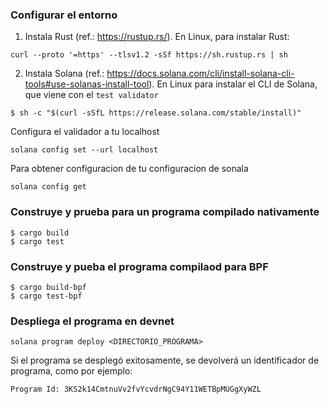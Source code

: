 ### Configurar el entorno

1. Instala Rust (ref.: https://rustup.rs/). En Linux, para instalar Rust:
```
curl --proto '=https' --tlsv1.2 -sSf https://sh.rustup.rs | sh
```

2. Instala Solana (ref.: https://docs.solana.com/cli/install-solana-cli-tools#use-solanas-install-tool). En Linux para instalar el CLI de Solana, que viene con el `test validator`
```
$ sh -c "$(curl -sSfL https://release.solana.com/stable/install)"
```
Configura el validador a tu localhost 
```
solana config set --url localhost
```

Para obtener configuracion de tu configuracion de sonala
```
solana config get
```


### Construye y prueba para un programa compilado nativamente
```
$ cargo build
$ cargo test
```

### Construye y pueba el programa compilaod para BPF
```
$ cargo build-bpf
$ cargo test-bpf
```

### Despliega el programa en devnet
```
solana program deploy <DIRECTORIO_PROGRAMA>
```
Si el programa se desplegó exitosamente, se devolverá un identificador de programa, como por ejemplo:
```
Program Id: 3KS2k14CmtnuVv2fvYcvdrNgC94Y11WETBpMUGgXyWZL
```
